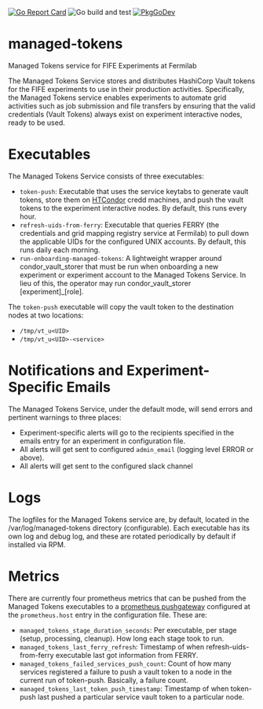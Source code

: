 [![Go Report Card](https://goreportcard.com/badge/github.com/shreyb/managed-tokens)](https://goreportcard.com/report/github.com/shreyb/managed-tokens)
![Go build and test](https://github.com/shreyb/managed-tokens/actions/workflows/go.yml/badge.svg)
[![PkgGoDev](https://pkg.go.dev/badge/github.com/shreyb/managed-tokens)](https://pkg.go.dev/github.com/shreyb/managed-tokens)


# managed-tokens
Managed Tokens service for FIFE Experiments at Fermilab

The Managed Tokens Service stores and distributes HashiCorp Vault tokens for the FIFE experiments to use in their production activities. Specifically, the Managed Tokens service enables experiments to automate grid activities such as job submission and file transfers by ensuring that the valid credentials (Vault Tokens) always exist on experiment interactive nodes, ready to be used.

# Executables
The Managed Tokens Service consists of three executables:

* `token-push`: Executable that uses the service keytabs to generate vault tokens, store them on [HTCondor](https://htcondor.org/) credd machines, and push the vault tokens to the experiment interactive nodes. By default, this runs every hour.
* `refresh-uids-from-ferry`: Executable that queries FERRY (the credentials and grid mapping registry service at Fermilab) to pull down the applicable UIDs for the configured UNIX accounts. By default, this runs daily each morning.
* `run-onboarding-managed-tokens`: A lightweight wrapper around condor_vault_storer that must be run when onboarding a new experiment or experiment account to the Managed Tokens Service. In lieu of this, the operator may run condor_vault_storer [experiment]_[role].

The `token-push` executable will copy the vault token to the destination nodes at two locations:

* `/tmp/vt_u<UID>`
* `/tmp/vt_u<UID>-<service>`

# Notifications and Experiment-Specific Emails

The Managed Tokens Service, under the default mode, will send errors and pertinent warnings to three places:

* Experiment-specific alerts will go to the recipients specified in the emails entry for an experiment in configuration file.
* All alerts will get sent to configured `admin_email` (logging level ERROR or above).
* All alerts will get sent to the configured slack channel

# Logs

The logfiles for the Managed Tokens service are, by default, located in the /var/log/managed-tokens directory (configurable). Each executable has its own log and debug log, and these are rotated periodically by default if installed via RPM.

# Metrics

There are currently four prometheus metrics that can be pushed from the Managed Tokens executables to a [prometheus pushgateway](https://prometheus.io/docs/practices/pushing/) configured at the `prometheus.host` entry in the configuration file. These are:

* `managed_tokens_stage_duration_seconds`:  Per executable, per stage (setup, processing, cleanup).  How long each stage took to run.
* `managed_tokens_last_ferry_refresh`: Timestamp of when refresh-uids-from-ferry executable last got information from FERRY.
* `managed_tokens_failed_services_push_count`:  Count of how many services registered a failure to push a vault token to a node in the current run of token-push.  Basically, a failure count.
* `managed_tokens_last_token_push_timestamp`: Timestamp of when token-push last pushed a particular service vault token to a particular node.
